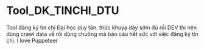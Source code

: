 # Tool_DK_TINCHI_DTU
Tool đăng ký tín chỉ Đại học duy tân. thức khuya dậy sớm đủ rồi DEV thì nên dùng crawl data về rồi dùng chuông mà báo cáu hết sức với việc đăng ký tín chỉ. I love Puppeteer
